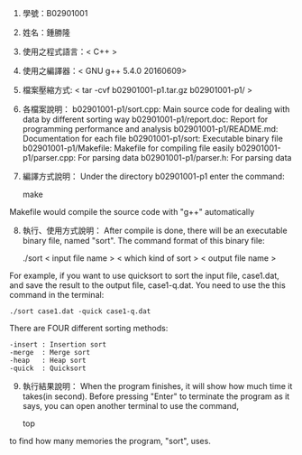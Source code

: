 1. 學號：B02901001
2. 姓名：鍾勝隆
3. 使用之程式語言：< C++ >
4. 使用之編譯器：< GNU g++ 5.4.0 20160609>
5. 檔案壓縮方式: < tar -cvf b02901001-p1.tar.gz b02901001-p1/ >
6. 各檔案說明：
b02901001-p1/sort.cpp: Main source code for dealing with data by different sorting way
b02901001-p1/report.doc: Report for programming performance and analysis
b02901001-p1/README.md: Documentation for each file
b02901001-p1/sort: Executable binary file
b02901001-p1/Makefile: Makefile for compiling file easily
b02901001-p1/parser.cpp: For parsing data
b02901001-p1/parser.h:  For parsing data

7. 編譯方式說明：
Under the directory b02901001-p1 enter the command:

    make

Makefile would compile the source code with "g++" automatically

8. 執行、使用方式說明：
After compile is done, there will be an executable binary file, named "sort".
The command format of this binary file:

    ./sort < input file name > < which kind of sort > < output file name >

For example, if you want to use quicksort to sort the input file, case1.dat,
and save the result to the output file, case1-q.dat. You need to use the this
command in the terminal:

    ./sort case1.dat -quick case1-q.dat

There are FOUR different sorting methods:
    
    -insert : Insertion sort
    -merge  : Merge sort
    -heap   : Heap sort
    -quick  : Quicksort

9. 執行結果說明：
When the program finishes, it will show how much time it takes(in second).
Before pressing "Enter" to terminate the program as it says, you can open
another terminal to use the command,
    
    top

to find how many memories the program, "sort", uses.
